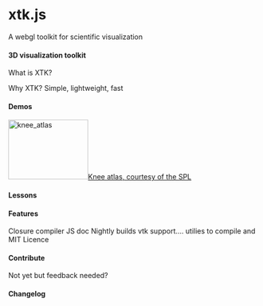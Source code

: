 xtk.js
======

A webgl toolkit for scientific visualization

#### 3D visualization toolkit ####

What is XTK?

Why XTK?
Simple, lightweight, fast

#### Demos ####
<a href="http://demos.goxtk.com/knee_atlas/"><img src="http://xtk.github.com/demos/knee_atlas/caption.png" width="160" height="120" alt="knee_atlas">Knee atlas, courtesy of the SPL</a>

#### Lessons ####

#### Features ####
Closure compiler
JS doc
Nightly builds
vtk support....
utilies to compile and 
MIT Licence
#### Contribute ####
Not yet but feedback needed?

#### Changelog ####
